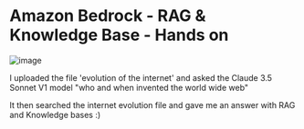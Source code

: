 # Amazon Bedrock - RAG & Knowledge Base - Hands on
![image](https://github.com/user-attachments/assets/b27ad0bc-edf1-46b0-ba30-4a8496baea24)

I uploaded the file 'evolution of the internet' and asked the Claude 3.5 Sonnet V1 model "who and when invented the world wide web"

It then searched the internet evolution file and gave me an answer with RAG and Knowledge bases :)
